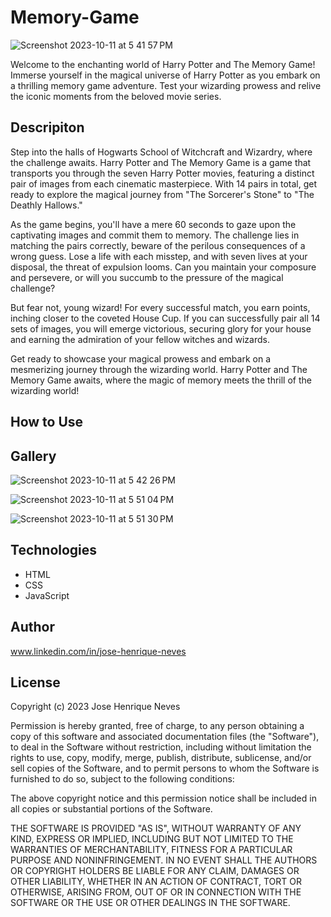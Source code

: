 # Memory-Game

![Screenshot 2023-10-11 at 5 41 57 PM](https://github.com/Josehneves/Memory-Game/assets/89682869/96150d75-6c54-410e-acd8-0ea50915276e)


Welcome to the enchanting world of Harry Potter and The Memory Game! Immerse yourself in the magical universe of Harry Potter as you embark on a thrilling memory game adventure. Test your wizarding prowess and relive the iconic moments from the beloved movie series.

## Descripiton
Step into the halls of Hogwarts School of Witchcraft and Wizardry, where the challenge awaits. Harry Potter and The Memory Game is a game that transports you through the seven Harry Potter movies, featuring a distinct pair of images from each cinematic masterpiece. With 14 pairs in total, get ready to explore the magical journey from "The Sorcerer's Stone" to "The Deathly Hallows."

As the game begins, you'll have a mere 60 seconds to gaze upon the captivating images and commit them to memory. The challenge lies in matching the pairs correctly, beware of the perilous consequences of a wrong guess. Lose a life with each misstep, and with seven lives at your disposal, the threat of expulsion looms. Can you maintain your composure and persevere, or will you succumb to the pressure of the magical challenge?

But fear not, young wizard! For every successful match, you earn points, inching closer to the coveted House Cup. If you can successfully pair all 14 sets of images, you will emerge victorious, securing glory for your house and earning the admiration of your fellow witches and wizards.

Get ready to showcase your magical prowess and embark on a mesmerizing journey through the wizarding world. Harry Potter and The Memory Game awaits, where the magic of memory meets the thrill of the wizarding world!

## How to Use



## Gallery

![Screenshot 2023-10-11 at 5 42 26 PM](https://github.com/Josehneves/Memory-Game/assets/89682869/3485c0d1-366e-4e1b-b66c-94a9e837bd40)

![Screenshot 2023-10-11 at 5 51 04 PM](https://github.com/Josehneves/Memory-Game/assets/89682869/49076a0e-3e19-41a7-a381-50eaf19e410d)

![Screenshot 2023-10-11 at 5 51 30 PM](https://github.com/Josehneves/Memory-Game/assets/89682869/2bd6d20b-2094-44e8-ac4e-d29774f23b68)


## Technologies
- HTML
- CSS
- JavaScript

## Author

www.linkedin.com/in/jose-henrique-neves

## License
Copyright (c) 2023 Jose Henrique Neves

Permission is hereby granted, free of charge, to any person obtaining
a copy of this software and associated documentation files (the
"Software"), to deal in the Software without restriction, including
without limitation the rights to use, copy, modify, merge, publish,
distribute, sublicense, and/or sell copies of the Software, and to
permit persons to whom the Software is furnished to do so, subject to
the following conditions:

The above copyright notice and this permission notice shall be
included in all copies or substantial portions of the Software.

THE SOFTWARE IS PROVIDED "AS IS", WITHOUT WARRANTY OF ANY KIND,
EXPRESS OR IMPLIED, INCLUDING BUT NOT LIMITED TO THE WARRANTIES OF
MERCHANTABILITY, FITNESS FOR A PARTICULAR PURPOSE AND
NONINFRINGEMENT. IN NO EVENT SHALL THE AUTHORS OR COPYRIGHT HOLDERS BE
LIABLE FOR ANY CLAIM, DAMAGES OR OTHER LIABILITY, WHETHER IN AN ACTION
OF CONTRACT, TORT OR OTHERWISE, ARISING FROM, OUT OF OR IN CONNECTION
WITH THE SOFTWARE OR THE USE OR OTHER DEALINGS IN THE SOFTWARE.
